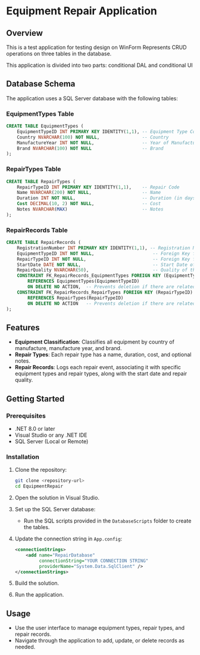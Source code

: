 # Equipment Repair Application

## Overview

This is a test application for testing design on WinForm Represents CRUD operations on three tables in the database. 

This application is divided into two parts: conditional DAL and conditional UI

## Database Schema

The application uses a SQL Server database with the following tables:

### EquipmentTypes Table

```sql
CREATE TABLE EquipmentTypes (
    EquipmentTypeID INT PRIMARY KEY IDENTITY(1,1), -- Equipment Type Code
    Country NVARCHAR(100) NOT NULL,                -- Country
    ManufactureYear INT NOT NULL,                  -- Year of Manufacture
    Brand NVARCHAR(100) NOT NULL                   -- Brand
);
```
### RepairTypes Table
```sql
CREATE TABLE RepairTypes (
    RepairTypeID INT PRIMARY KEY IDENTITY(1,1),    -- Repair Code
    Name NVARCHAR(200) NOT NULL,                   -- Name
    Duration INT NOT NULL,                         -- Duration (in days)
    Cost DECIMAL(10, 2) NOT NULL,                  -- Cost
    Notes NVARCHAR(MAX)                            -- Notes
);
```
### RepairRecords Table
```sql
CREATE TABLE RepairRecords (
    RegistrationNumber INT PRIMARY KEY IDENTITY(1,1), -- Registration Number
    EquipmentTypeID INT NOT NULL,                      -- Foreign Key for Equipment Type
    RepairTypeID INT NOT NULL,                         -- Foreign Key for Repair Type
    StartDate DATE NOT NULL,                           -- Start Date of Repair
    RepairQuality NVARCHAR(50),                        -- Quality of the Repair
    CONSTRAINT FK_RepairRecords_EquipmentTypes FOREIGN KEY (EquipmentTypeID)
        REFERENCES EquipmentTypes(EquipmentTypeID)
        ON DELETE NO ACTION,  -- Prevents deletion if there are related records
    CONSTRAINT FK_RepairRecords_RepairTypes FOREIGN KEY (RepairTypeID)
        REFERENCES RepairTypes(RepairTypeID)
        ON DELETE NO ACTION   -- Prevents deletion if there are related records
);
```

## Features

- **Equipment Classification**: Classifies all equipment by country of manufacture, manufacture year, and brand.
- **Repair Types**: Each repair type has a name, duration, cost, and optional notes.
- **Repair Records**: Logs each repair event, associating it with specific equipment types and repair types, along with the start date and repair quality.

## Getting Started

### Prerequisites

- .NET 8.0 or later
- Visual Studio or any .NET IDE
- SQL Server (Local or Remote)

### Installation

1. Clone the repository:
   ```bash
   git clone <repository-url>
   cd EquipmentRepair
   ```

2. Open the solution in Visual Studio.

3. Set up the SQL Server database:
   - Run the SQL scripts provided in the `DatabaseScripts` folder to create the tables.

4. Update the connection string in `App.config`:
   ```xml
   <connectionStrings>
       <add name="RepairDatabase"
            connectionString="YOUR CONNECTION STRING"
            providerName="System.Data.SqlClient" />
   </connectionStrings>
   ```

5. Build the solution.

6. Run the application.

## Usage

- Use the user interface to manage equipment types, repair types, and repair records.
- Navigate through the application to add, update, or delete records as needed.

```

